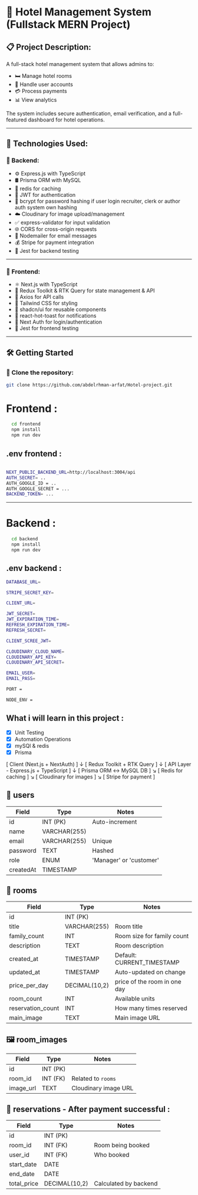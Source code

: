 # 🏨 Hotel Management System (Fullstack MERN Project)

## 📋 Project Description:

A full-stack hotel management system that allows admins to:

- 🛏️ Manage hotel rooms
- 👥 Handle user accounts
- 💳 Process payments
- 📊 View analytics

The system includes secure authentication, email verification, and a full-featured dashboard for hotel operations.

---

## 🚀 Technologies Used:

### 🔧 Backend:

- ⚙️ Express.js with TypeScript
- 🛢️ Prisma ORM with MySQL
- 🏪 redis for caching
- 🔐 JWT for authentication
- 🔑 bcrypt for password hashing if user login recruiter, clerk or author auth system own hashing
- ☁️ Cloudinary for image upload/management
- ✅ express-validator for input validation
- 🌐 CORS for cross-origin requests
- 📧 Nodemailer for email messages
- 💰 Stripe for payment integration
- 🧪 Jest for backend testing

---

### 🎨 Frontend:

- ⚛️ Next.js with TypeScript
- 🧰 Redux Toolkit & RTK Query for state management & API
- 🔗 Axios for API calls
- 🎨 Tailwind CSS for styling
- 🧩 shadcn/ui for reusable components
- 🔔 react-hot-toast for notifications
- 🔐 Next Auth for login/authentication
- 🧪 Jest for frontend testing

---

## 🛠️ Getting Started

### 📂 Clone the repository:

```bash
git clone https://github.com/abdelrhman-arfat/Hotel-project.git
```

# Frontend :

```bash
  cd frontend
  npm install
  npm run dev
````

## .env frontend :

```bash

NEXT_PUBLIC_BACKEND_URL=http://localhost:3004/api
AUTH_SECRET= ..
AUTH_GOOGLE_ID = ..
AUTH_GOOGLE_SECRET = ...
BACKEND_TOKEN= ...

```

---

# Backend :

```bash
  cd backend
  npm install
  npm run dev
```

## .env backend :

```bash
DATABASE_URL=

STRIPE_SECRET_KEY=

CLIENT_URL=

JWT_SECRET=
JWT_EXPIRATION_TIME=
REFRESH_EXPIRATION_TIME=
REFRESH_SECRET=

CLIENT_SCREE_JWT=

CLOUDINARY_CLOUD_NAME=
CLOUDINARY_API_KEY=
CLOUDINARY_API_SECRET=

EMAIL_USER=
EMAIL_PASS=

PORT =

NODE_ENV =
```

## What i will learn in this project :

- [x] Unit Testing
- [x] Automation Operations
- [x] mySQl & redis
- [x] Prisma

[ Client (Next.js + NextAuth) ]
↓
[ Redux Toolkit + RTK Query ]
↓
[ API Layer - Express.js + TypeScript ]
↓
[ Prisma ORM ↔ MySQL DB ]
↘
[ Redis for caching ]
↘
[ Cloudinary for images ]
↘
[ Stripe for payment ]

## 📄 users

| Field     | Type         | Notes                   |
| --------- | ------------ | ----------------------- |
| id        | INT (PK)     | Auto-increment          |
| name      | VARCHAR(255) |                         |
| email     | VARCHAR(255) | Unique                  |
| password  | TEXT         | Hashed                  |
| role      | ENUM         | 'Manager' or 'customer' |
| createdAt | TIMESTAMP    |                         |

## 🏨 rooms

| Field             | Type          | Notes                        |
| ----------------- | ------------- | ---------------------------- |
| id                | INT (PK)      |                              |
| title             | VARCHAR(255)  | Room title                   |
| family_count      | INT           | Room size for family count   |
| description       | TEXT          | Room description             |
| created_at        | TIMESTAMP     | Default: CURRENT_TIMESTAMP   |
| updated_at        | TIMESTAMP     | Auto-updated on change       |
| price_per_day     | DECIMAL(10,2) | price of the room in one day |
| room_count        | INT           | Available units              |
| reservation_count | INT           | How many times reserved      |
| main_image        | TEXT          | Main image URL               |

## 🖼️ room_images

| Field     | Type     | Notes                |
| --------- | -------- | -------------------- |
| id        | INT (PK) |                      |
| room_id   | INT (FK) | Related to `rooms`   |
| image_url | TEXT     | Cloudinary image URL |

## 📅 reservations - After payment successful :

| Field       | Type          | Notes                 |
| ----------- | ------------- | --------------------- |
| id          | INT (PK)      |                       |
| room_id     | INT (FK)      | Room being booked     |
| user_id     | INT (FK)      | Who booked            |
| start_date  | DATE          |                       |
| end_date    | DATE          |                       |
| total_price | DECIMAL(10,2) | Calculated by backend |
